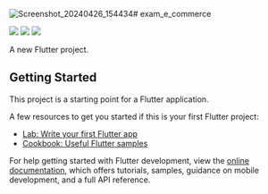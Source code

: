 ![Screenshot_20240426_154434](https://github.com/Krupaparmar30/exam_e_commerce/assets/149374671/e1c21b4d-0d76-4f89-a4a5-b4fa1d089e8c)# exam_e_commerce


<P>
<img src="https://github.com/Krupaparmar30/exam_e_commerce/assets/149374671/aed84799-4655-4ccf-aaed-7678bc9ea104">

  <img src=" https://github.com/Krupaparmar30/exam_e_commerce/assets/149374671/b1267a49-54e2-4d37-ac76-8eb96351126d">
  <img src="  https://github.com/Krupaparmar30/exam_e_commerce/assets/149374671/812a47ea-75f8-4f15-a0ff-39675414c746">


</P>

A new Flutter project.

## Getting Started

This project is a starting point for a Flutter application.

A few resources to get you started if this is your first Flutter project:

- [Lab: Write your first Flutter app](https://docs.flutter.dev/get-started/codelab)
- [Cookbook: Useful Flutter samples](https://docs.flutter.dev/cookbook)

For help getting started with Flutter development, view the
[online documentation](https://docs.flutter.dev/), which offers tutorials,
samples, guidance on mobile development, and a full API reference.
